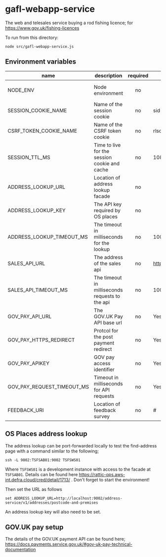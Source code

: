 # gafl-webapp-service

The web and telesales service buying a rod fishing licence; for https://www.gov.uk/fishing-licences

To run from this directory:

`node src/gafl-webapp-service.js`

## Environment variables

| name                       | description                                     | required | default             | valid                         |
| -------------------------- | ----------------------------------------------- | :------: | ------------------- | ----------------------------- |
| NODE_ENV                   | Node environment                                |    no    |                     | development, test, production |
| SESSION_COOKIE_NAME        | Name of the session cookie                      |    no    | sid                 |                               |
| CSRF_TOKEN_COOKIE_NAME     | Name of the CSRF token cookie                   |    no    | rlsctkn             |                               |
| SESSION_TTL_MS             | Time to live for the session cookie and cache   |    no    | 10800000            |                               |
| ADDRESS_LOOKUP_URL         | Location of address lookup facade               |    no    |                     |                               |
| ADDRESS_LOOKUP_KEY         | The API key required by OS places               |    no    |                     |                               |
| ADDRESS_LOOKUP_TIMEOUT_MS  | The timeout in milliseconds for the lookup      |    no    | 10000               |                               |
| SALES_API_URL              | The address of the sales api                    |    no    | http://0.0.0.0:4000 |                               |
| SALES_API_TIMEOUT_MS       | The timeout in milliseconds requests to the api |    no    | 10000               |                               |
| GOV_PAY_API_URL            | The GOV.UK Pay API base url                     |    no    | Yes                 |                               |
| GOV_PAY_HTTPS_REDIRECT     | Protcol for the post payment redirect           |    no    | Yes                 |                               |
| GOV_PAY_APIKEY             | GOV pay access identifier                       |    no    | Yes                 |                               |
| GOV_PAY_REQUEST_TIMEOUT_MS | Timeout in milliseconds for API requests        |    no    | Yes                 |                               |
| FEEDBACK_URI               | Location of feedback survey                     |    no    | #                   |                               |

## OS Places address lookup

The address lookup can be port-forwarded locally to test the find-address page with a command similar to the following;

`ssh -L 9002:TSFSAB01:9002 TSFSWS01`

Where `TSFSWS01` is a development instance with access to the facade at `TSFSAB01`. Details can be found here https://rattic-ops.aws-int.defra.cloud/cred/detail/1713/ . Don't forget to start the environment!

Then set the URL as follows

`set ADDRESS_LOOKUP_URL=http://localhost:9002/address-service/v1/addresses/postcode-and-premises`

An address lookup key will also need to be set.

## GOV.UK pay setup

The details of the GOV.UK payment API can be found here; https://docs.payments.service.gov.uk/#gov-uk-pay-technical-documentation

